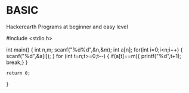 # BASIC
Hackerearth Programs at beginner and easy level


#include <stdio.h>

int main()
{
    int n,m;
    scanf("%d%d",&n,&m);
    int a[n];
    for(int i=0;i<n;i++)
    {
        scanf("%d",&a[i]);
    }
    for (int t=n;t>=0;t--)
    {
        if(a[t]==m){
        printf("%d",t+1);
        break;}
    }
    
    return 0;
}

